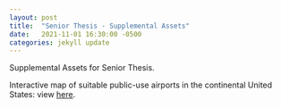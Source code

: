 ```yaml
---
layout: post
title:  "Senior Thesis - Supplemental Assets"
date:   2021-11-01 16:30:00 -0500
categories: jekyll update
---
```


Supplemental Assets for Senior Thesis. 

Interactive map of suitable public-use airports in the continental United States: view [here](/assets/map.html).

